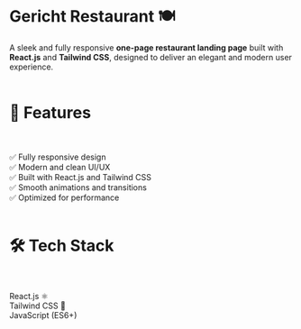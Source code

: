 # Gericht Restaurant 🍽️ <br>
A sleek and fully responsive **one-page restaurant landing page** built with **React.js** and **Tailwind CSS**, designed to deliver an elegant and modern user experience.<br><br>

# 📌 Features <br><br>
✅ Fully responsive design <br>
✅ Modern and clean UI/UX <br>
✅ Built with React.js and Tailwind CSS <br>
✅ Smooth animations and transitions <br>
✅ Optimized for performance <br><br>

# 🛠 Tech Stack <br><br> 
React.js ⚛️ <br>
Tailwind CSS 🎨 <br>
JavaScript (ES6+) <br>
